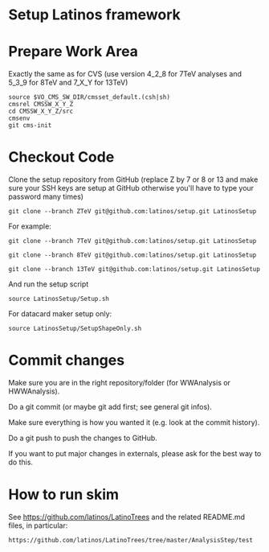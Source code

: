 Setup Latinos framework
=======================

# Prepare Work Area

Exactly the same as for CVS (use version 4_2_8 for 7TeV analyses and 5_3_9 for 8TeV and 7_X_Y for 13TeV) 

    source $VO_CMS_SW_DIR/cmsset_default.(csh|sh)
    cmsrel CMSSW_X_Y_Z
    cd CMSSW_X_Y_Z/src
    cmsenv
    git cms-init

# Checkout Code

Clone the setup repository from GitHub (replace Z by 7 or 8 or 13 and make sure your SSH keys are setup at GitHub otherwise you'll have to type your password many times) 

    git clone --branch ZTeV git@github.com:latinos/setup.git LatinosSetup

For example:

    git clone --branch 7TeV git@github.com:latinos/setup.git LatinosSetup

    git clone --branch 8TeV git@github.com:latinos/setup.git LatinosSetup

    git clone --branch 13TeV git@github.com:latinos/setup.git LatinosSetup

And run the setup script

    source LatinosSetup/Setup.sh

For datacard maker setup only:

    source LatinosSetup/SetupShapeOnly.sh


# Commit changes

Make sure you are in the right repository/folder (for WWAnalysis or HWWAnalysis).

Do a git commit (or maybe git add first; see general git infos).

Make sure everything is how you wanted it (e.g. look at the commit history).

Do a git push to push the changes to GitHub.

If you want to put major changes in externals, please ask for the best way to do this.


# How to run skim

See https://github.com/latinos/LatinoTrees and the related README.md files,
in particular:

    https://github.com/latinos/LatinoTrees/tree/master/AnalysisStep/test



